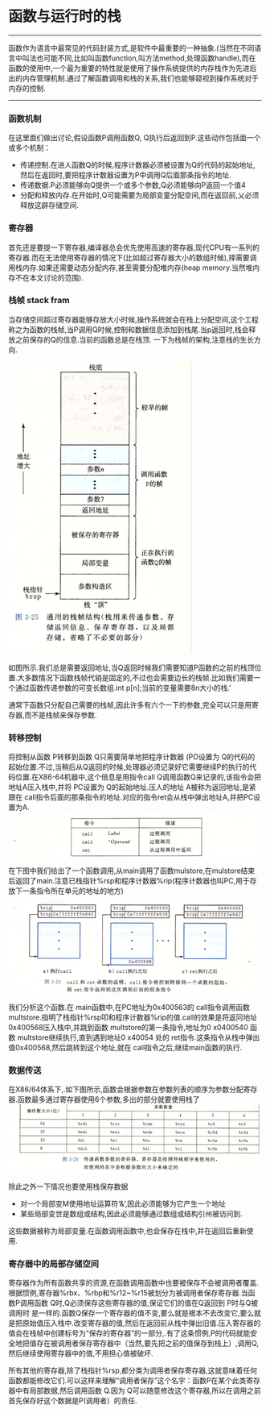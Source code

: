 函数与运行时的栈
===
---

函数作为语言中最常见的代码封装方式,是软件中最重要的一种抽象.(当然在不同语言中叫法也可能不同,比如叫函数function,叫方法method,处理函数handle),而在函数的使用中,一个最为重要的特性就是使用了操作系统提供的内存栈作为先进后出的内存管理机制.通过了解函数调用和栈的关系,我们也能够窥视到操作系统对于内存的控制.

---
### 函数机制

在这里面们做出讨论,假设函数P调用函数Q, Q执行后返回到P.这些动作包括面一个或多个机制：
- 传递控制.在进人函数Q的时候,程序计数器必须被设置为Q的代码的起始地址,然后在返回时,要把程序计数器设置为P中调用Q后面那条指令的地址.
- 传递数据.P必须能够向Q提供一个或多个参数,Q必须能够向P返回一个值4
- 分配和释放内存.在开始时,Q可能需要为局部变童分配空间,而在返回前,乂必须释放这辟存储空间.

### 寄存器
首先还是要提一下寄存器,编译器总会优先使用高速的寄存器,现代CPU有一系列的寄存器.而在无法使用寄存器的情况下(比如超过寄存器大小的数组时候),择需要调用栈内存.如果还需要动态分配内存,甚至需要分配堆内存(heap memory.当然堆内存不在本文讨论的范围).

### 栈帧 stack fram
当存储空间超过寄存器能够存放大小时候,操作系统就会在栈上分配空间,这个工程称之为函数的栈帧,当P调用Q时候,控制和数据信息添加到栈尾.当p返回时,栈会释放之前保存的Q的信息.当前的函数总是在栈顶.
一下为栈帧的架构,注意栈的生长方向.

![325](11-27/325.png)

如图所示.我们总是需要返回地址,当Q返回时候我们需要知道P函数的之前的栈顶位置.大多数情况下函数栈帧代销是固定的,不过也会需要边长的栈帧.比如我们需要一个通过函数传递参数的可变长数组.int p[n];当前的变量需要8n大小的栈.'

通常下函数只分配自己需要的栈帧,因此许多有六个一下的参数,完全可以只是用寄存器,而不是栈帧来保存参数.

###  转移控制
将控制从函数 P转移到函数 Q只需要简单地把程序计数器 (PO设置为 Q的代码的起始位置.不过,当稍后从Q返回的时候,处理器必须记录好它需要继续P的执行的代码位置.在X86-64机器中,这个倍息是用指令call Q调用函数Q来记录的,该指令会把地址A压入栈中,并将 PC设置为 Q的起始地址.压人的地址 A被称为返回地址,是紧跟在 call指令后面的那条指令的地址.对应的指令ret会从栈中弹出地址A,并把PC设置为A.
![call](11-27/callret.png)

在下图中我们给出了一个函数调用,从main调用了函数mulstore,在mulstore结束后返回了main.注意已栈指针%rsp和程序计数器%rip(程序计数器也叫PC,用于存放下一条指令所在单元的地址的地方)

![326](11-27/326.png)

我们分析这个函数.在 main函数中,在PC地址为0x400563的 call指令调用函数 multstore.指明了栈指针%rsp叩和程序计数器%rip的值.call的效果是将返冋地址0x400568压入栈中,并跳到函数 multstore的第一条指令,地址为0 x0400540 函数 multstore继续执行,直到遇到地址0 x40054 处的
ret指令.这条指令从栈中弹出值0x400568,然后跳转到这个地址,就在 call指令之后,继续main函数的执行.

### 数据传送

在X86/64体系下,.如下图所示,函数会根据参数在参数列表的顺序为参数分配寄存器.函数最多通过寄存器使用6个参数,多出的部分就要使用栈了
![328](11-27/328.png)

除此之外一下情况也要使用栈保存数据

- 对一个局部变M使用地址运算符‘&’,因此必须能够为它产生一个地址
- 某些局部变世是数组或结构,因此必须能够通过数组或结构引州被访问到.

这些数据被称为局部变量.在函数调用函数中,也会保存在栈中,并在返回后重新使用.

### 寄存器中的局部存储空间

寄存器作为所有函数共享的资源,在函数调用函数中也要被保存不会被调用者覆盖.根据惯例,寄存器%rbx、%rbp和%r12~%r15被划分为被调用者保存寄存器.当函数P调用函数 Q时,Q必须保存这些寄存器的值,保证它们的值在Q返回到 P时与Q被调用时
是一样的.函数Q保存一个寄存器的值不变,要么就是根本不去改变它,要么就是把原始值压入栈中.改变寄存器的值,然后在返回前从栈中弹出旧值.压入寄存器的值会在栈帧中创建标号为“保存的寄存器”的一部分,.有了这条惯例,P的代码就能安全地把值存在被调用者保存寄存器中（当然,要先把之前的值保存到栈上）,调用Q,然后继续使用寄存器中的值,不用担心值被破坏.

所有其他的寄存器,除了栈指针%rsp,都分类为调用者保存寄存器,这就意味着任何函数都能修改它们.可以这样来理解“调用者保存”这个名宇：函数P在某个此类寄存器中有局部数据,然后调用函数 Q.因为 Q可以随意修改这个寄存器,所以在调用之前首先保存好这个数据是P(调用者）的责任.
